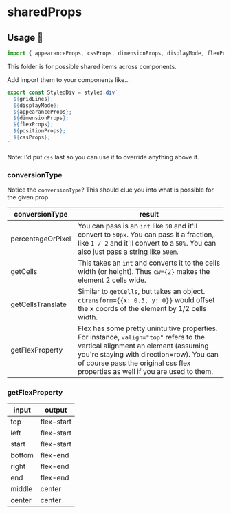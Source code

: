 # sharedProps

## Usage 🔌

~~~js
import { appearanceProps, cssProps, dimensionProps, displayMode, flexProps, gridLines, growShrink, positionProps, textProps } from 'styled-velocity'
~~~

This folder is for possible shared items across components.

Add import them to your components like...

~~~js
export const StyledDiv = styled.div`
  ${gridLines};
  ${displayMode};
  ${appearanceProps};
  ${dimensionProps};
  ${flexProps};
  ${positionProps};
  ${cssProps};
`
~~~

Note: I'd put `css` last so you can use it to override anything above it.

### conversionType

Notice the `conversionType`? This should clue you into what is possible for the given prop.

| conversionType	| result 	|
|---	|---	|
| percentageOrPixel 	| You can pass is an `int` like `50` and it'll convert to `50px`. You can pass it a fraction, like `1 / 2` and it'll convert to a `50%`. You can also just pass a string like `50em`.	|
| getCells	| This takes an `int` and converts it to the cells width (or height). Thus `cw={2}` makes the element 2 cells wide. 	|
| getCellsTranslate 	| Similar to `getCells`, but takes an object. `ctransform={{x: 0.5, y: 0}}` would offset the x coords of the element by 1/2 cells width. 	|
| getFlexProperty 	| Flex has some pretty unintuitive properties. For instance, `valign="top"` refers to the vertical alignment an element (assuming you're staying with direction=row). You can of course pass the original css flex properties as well if you are used to them.	|

### getFlexProperty

| input	| output 	|
|---	|---	|
| top 	| flex-start	|
| left 	| flex-start	|
| start 	| flex-start	|
| bottom 	| flex-end	|
| right 	| flex-end	|
| end 	| flex-end	|
| middle 	| center	|
| center 	| center	|

